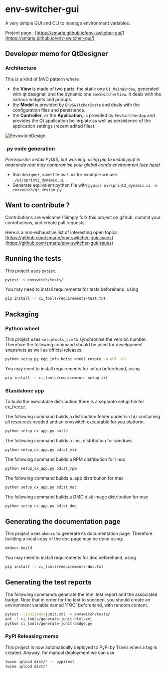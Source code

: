 # env-switcher-gui

A very simple GUI and CLI to manage environment variables.


Project page : [https://smarie.github.io/env-switcher-gui/](https://smarie.github.io/env-switcher-gui/)

## Developer memo for QtDesigner 

### Architecture 
 
This is a kind of MVC pattern where 

* the **View** is made of two parts: the static one `UI_MainWindow`, generated with qt designer, and the dynamic one `EnvSwitcherView`. It deals with the various widgets and popups.
* the **Model** is provided by `EnvSwitcherState` and deals with the configuration files and persistence.
* the **Controller**, or the **Application**, is provided by `EnvSwitcherApp` and provides the Qt application boilerplate as well as persistence of the application settings (recent edited files).

![EnvswitchDesign](https://raw.githubusercontent.com/smarie/env-switcher-gui/master/docs/DesignOverview.png) 


### .py code generation

*Prerequisite: install PyQt5, but warning: using pip to install pyqt in anaconda root may compromise your global conda environment (see [here](https://github.com/ContinuumIO/anaconda-issues/issues/1970))*
* Run `designer`, save file as `*.ui` for example we use `./ui/sprint2_dynamic.ui`
* Generate equivalent python file with `pyuic5 ui/sprint2_dynamic.ui -o envswitch/qt_design.py`


## Want to contribute ?

Contributions are welcome ! Simply fork this project on github, commit your contributions, and create pull requests.

Here is a non-exhaustive list of interesting open topics: [https://github.com/smarie/env-switcher-gui/issues](https://github.com/smarie/env-switcher-gui/issues)


## Running the tests

This project uses `pytest`. 

```bash
pytest -v envswitch/tests/
```

You may need to install requirements for tests beforehand, using 

```bash
pip install -r ci_tools/requirements-test.txt
```

## Packaging

### Python wheel

This project uses `setuptools_scm` to synchronise the version number. Therefore the following command should be used for development snapshots as well as official releases: 

```bash
python setup.py egg_info bdist_wheel rotate -m.whl -k3
```

You may need to install requirements for setup beforehand, using 

```bash
pip install -r ci_tools/requirements-setup.txt
```

### Standalone app

To build the executable distribution there is a separate setup file for cx_freeze.

The following command builds a distribution folder under `build/` containing all resources needed and an envswitch executable for you platform. 

```bash
python setup_cx_app.py build
```

The following command builds a .msi distribution for windows

```bash
python setup_cx_app.py bdist_msi
```

The following command builds a RPM distribution for linux

```bash
python setup_cx_app.py bdist_rpm
```

The following command builds a .app distribution for mac

```bash
python setup_cx_app.py bdist_mac
```

The following command builds a DMG disk image distribution for mac

```bash
python setup_cx_app.py bdist_dmg
```


## Generating the documentation page

This project uses `mkdocs` to generate its documentation page. Therefore building a local copy of the doc page may be done using:

```bash
mkdocs build
```

You may need to install requirements for doc beforehand, using 

```bash
pip install -r ci_tools/requirements-doc.txt
```

## Generating the test reports

The following commands generate the html test report and the associated badge. 
Note that in order for the test to succeed, you should create an environment variable named 'FOO' beforehand, with random content.

```bash
pytest --junitxml=junit.xml -v envswitch/tests/
ant -f ci_tools/generate-junit-html.xml
python ci_tools/generate-junit-badge.py
```

### PyPI Releasing memo

This project is now automatically deployed to PyPI by Travis when a tag is created. Anyway, for manual deployment we can use:

```bash
twine upload dist/* -r pypitest
twine upload dist/*
```
